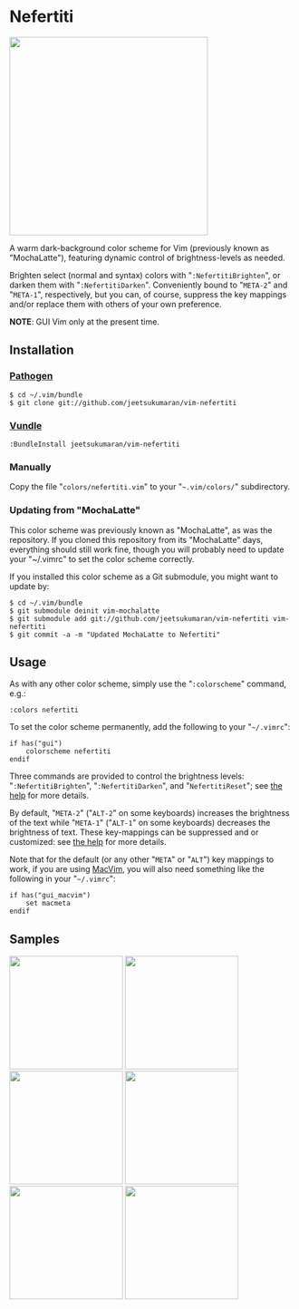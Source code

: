 # Nefertiti


<a href="http://jeetworks.org/wp-content/uploads/vim-nefertiti_1.png" target="_blank"><img src="http://jeetworks.org/wp-content/uploads/vim-nefertiti_1.png" width=350 /></a>

A warm dark-background color scheme for Vim (previously known as "MochaLatte"),
featuring dynamic control of brightness-levels as needed.

Brighten select (normal and syntax) colors with "`:NefertitiBrighten`", or
darken them with "`:NefertitiDarken`". Conveniently bound to "`META-2`" and
"`META-1`", respectively, but you can, of course, suppress the key mappings
and/or replace them with others of your own preference.

**NOTE**: GUI Vim only at the present time.

## Installation

### [Pathogen](https://github.com/tpope/vim-pathogen)

    $ cd ~/.vim/bundle
    $ git clone git://github.com/jeetsukumaran/vim-nefertiti

### [Vundle](https://github.com/gmarik/vundle.git)

    :BundleInstall jeetsukumaran/vim-nefertiti

### Manually

Copy the file "`colors/nefertiti.vim`" to your "`~.vim/colors/`"
subdirectory.

### Updating from "MochaLatte"

This color scheme was previously known as "MochaLatte", as was the repository. If you cloned this repository from its "MochaLatte" days, everything should still work fine, though you will probably need to update your "~/.vimrc" to set the color scheme correctly.

If you installed this color scheme as a Git submodule, you might want to update by:

    $ cd ~/.vim/bundle
    $ git submodule deinit vim-mochalatte
    $ git submodule add git://github.com/jeetsukumaran/vim-nefertiti vim-nefertiti
    $ git commit -a -m "Updated MochaLatte to Nefertiti"

## Usage

As with any other color scheme, simply use the "`:colorscheme`" command, e.g.:

    :colors nefertiti

To set the color scheme permanently, add the following to your "`~/.vimrc`":

    if has("gui")
        colorscheme nefertiti
    endif

Three commands are provided to control the brightness levels: "`:NefertitiBrighten`", "`:NefertitiDarken`", and "`NefertitiReset`"; see [the help](https://github.com/jeetsukumaran/vim-nefertiti/blob/master/doc/nefertiti.txt) for more details.

By default, "`META-2`" ("`ALT-2`" on some keyboards) increases the brightness of the text while "`META-1`" ("`ALT-1`" on some keyboards) decreases the brightness of text. These key-mappings can be suppressed and or customized: see [the help](https://github.com/jeetsukumaran/vim-nefertiti/blob/master/doc/nefertiti.txt) for more details.

Note that for the default (or any other "`META`" or "`ALT`") key mappings to
work, if you are using [MacVim](https://code.google.com/p/macvim/), you will
also need something like the following in your "`~/.vimrc`":

    if has("gui_macvim")
        set macmeta
    endif

## Samples

<a href="http://jeetworks.org/wp-content/uploads/vim-nefertiti_1.png" target="_blank"><img src="http://jeetworks.org/wp-content/uploads/vim-nefertiti_1.png" width=200 /></a>
<a href="http://jeetworks.org/wp-content/uploads/vim-nefertiti_2.png" target="_blank"><img src="http://jeetworks.org/wp-content/uploads/vim-nefertiti_2.png" width=200 /></a>
<a href="http://jeetworks.org/wp-content/uploads/vim-nefertiti_3.png" target="_blank"><img src="http://jeetworks.org/wp-content/uploads/vim-nefertiti_3.png" width=200 /></a>
<a href="http://jeetworks.org/wp-content/uploads/vim-nefertiti_4.png" target="_blank"><img src="http://jeetworks.org/wp-content/uploads/vim-nefertiti_4.png" width=200 /></a>
<a href="http://jeetworks.org/wp-content/uploads/vim-nefertiti_5.png" target="_blank"><img src="http://jeetworks.org/wp-content/uploads/vim-nefertiti_5.png" width=200 /></a>
<a href="http://jeetworks.org/wp-content/uploads/vim-nefertiti_6.png" target="_blank"><img src="http://jeetworks.org/wp-content/uploads/vim-nefertiti_6.png" width=200 /></a>
